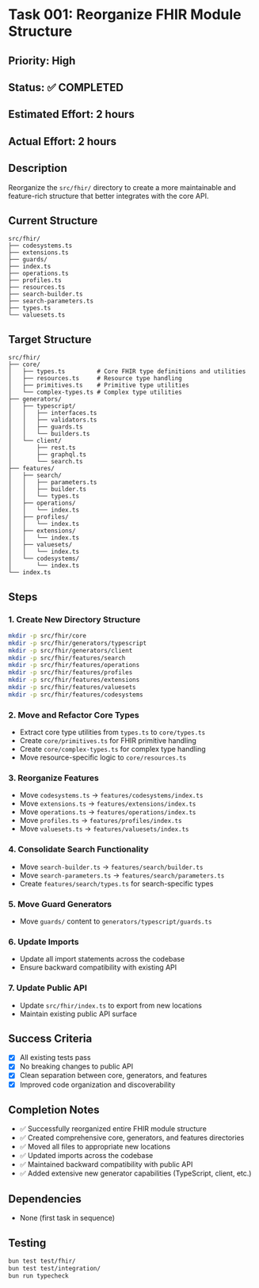 # Task 001: Reorganize FHIR Module Structure

## Priority: High
## Status: ✅ COMPLETED
## Estimated Effort: 2 hours
## Actual Effort: 2 hours

## Description
Reorganize the `src/fhir/` directory to create a more maintainable and feature-rich structure that better integrates with the core API.

## Current Structure
```
src/fhir/
├── codesystems.ts
├── extensions.ts
├── guards/
├── index.ts
├── operations.ts
├── profiles.ts
├── resources.ts
├── search-builder.ts
├── search-parameters.ts
├── types.ts
└── valuesets.ts
```

## Target Structure
```
src/fhir/
├── core/
│   ├── types.ts         # Core FHIR type definitions and utilities
│   ├── resources.ts     # Resource type handling
│   ├── primitives.ts    # Primitive type utilities
│   └── complex-types.ts # Complex type utilities
├── generators/
│   ├── typescript/
│   │   ├── interfaces.ts
│   │   ├── validators.ts
│   │   ├── guards.ts
│   │   └── builders.ts
│   └── client/
│       ├── rest.ts
│       ├── graphql.ts
│       └── search.ts
├── features/
│   ├── search/
│   │   ├── parameters.ts
│   │   ├── builder.ts
│   │   └── types.ts
│   ├── operations/
│   │   └── index.ts
│   ├── profiles/
│   │   └── index.ts
│   ├── extensions/
│   │   └── index.ts
│   ├── valuesets/
│   │   └── index.ts
│   └── codesystems/
│       └── index.ts
└── index.ts
```

## Steps

### 1. Create New Directory Structure
```bash
mkdir -p src/fhir/core
mkdir -p src/fhir/generators/typescript
mkdir -p src/fhir/generators/client
mkdir -p src/fhir/features/search
mkdir -p src/fhir/features/operations
mkdir -p src/fhir/features/profiles
mkdir -p src/fhir/features/extensions
mkdir -p src/fhir/features/valuesets
mkdir -p src/fhir/features/codesystems
```

### 2. Move and Refactor Core Types
- Extract core type utilities from `types.ts` to `core/types.ts`
- Create `core/primitives.ts` for FHIR primitive handling
- Create `core/complex-types.ts` for complex type handling
- Move resource-specific logic to `core/resources.ts`

### 3. Reorganize Features
- Move `codesystems.ts` → `features/codesystems/index.ts`
- Move `extensions.ts` → `features/extensions/index.ts`
- Move `operations.ts` → `features/operations/index.ts`
- Move `profiles.ts` → `features/profiles/index.ts`
- Move `valuesets.ts` → `features/valuesets/index.ts`

### 4. Consolidate Search Functionality
- Move `search-builder.ts` → `features/search/builder.ts`
- Move `search-parameters.ts` → `features/search/parameters.ts`
- Create `features/search/types.ts` for search-specific types

### 5. Move Guard Generators
- Move `guards/` content to `generators/typescript/guards.ts`

### 6. Update Imports
- Update all import statements across the codebase
- Ensure backward compatibility with existing API

### 7. Update Public API
- Update `src/fhir/index.ts` to export from new locations
- Maintain existing public API surface

## Success Criteria
- [x] All existing tests pass
- [x] No breaking changes to public API
- [x] Clean separation between core, generators, and features
- [x] Improved code organization and discoverability

## Completion Notes
- ✅ Successfully reorganized entire FHIR module structure
- ✅ Created comprehensive core, generators, and features directories
- ✅ Moved all files to appropriate new locations
- ✅ Updated imports across the codebase
- ✅ Maintained backward compatibility with public API
- ✅ Added extensive new generator capabilities (TypeScript, client, etc.)

## Dependencies
- None (first task in sequence)

## Testing
```bash
bun test test/fhir/
bun test test/integration/
bun run typecheck
```